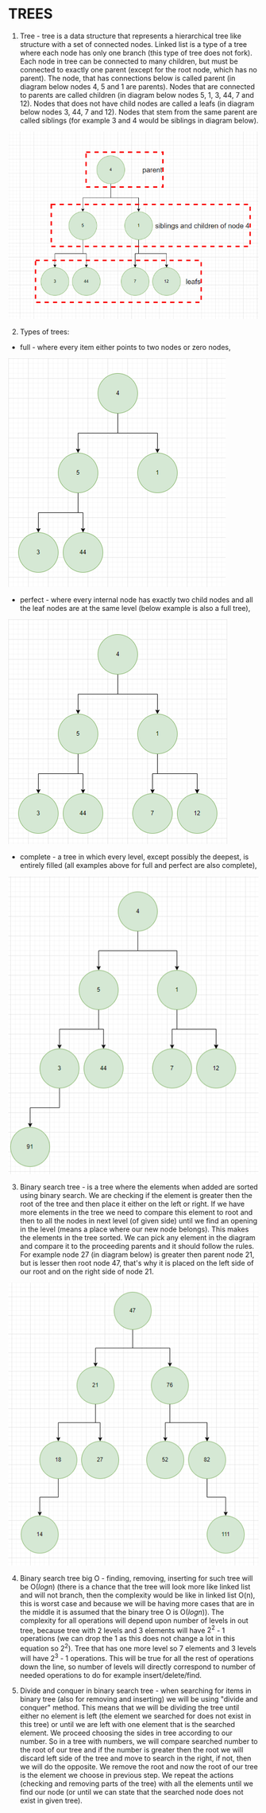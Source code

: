 # TREES

1. Tree - tree is a data structure that represents a hierarchical tree like structure with a set of connected nodes. Linked list is a type of a tree where each node has only one branch (this type of tree does not fork). Each node in tree can be connected to many children, but must be connected to exactly one parent (except for the root node, which has no parent). The node, that has connections below is called parent (in diagram below nodes 4, 5 and 1 are parents). Nodes that are connected to parents are called children (in diagram below nodes 5, 1, 3, 44, 7 and 12). Nodes that does not have child nodes are called a leafs (in diagram below nodes 3, 44, 7 and 12). Nodes that stem from the same parent are called siblings (for example 3 and 4 would be siblings in diagram below).

![terminology tree diagram](../assets/terminology_tree_diagram.png)

2. Types of trees:

- full - where every item either points to two nodes or zero nodes,

![full tree diagram example](../assets/full_tree_diagram.png)

- perfect - where every internal node has exactly two child nodes and all the leaf nodes are at the same level (below example is also a full tree),

![perfect tree diagram example](../assets/perfect_tree_diagram.png)

- complete - a tree in which every level, except possibly the deepest, is entirely filled (all examples above for full and perfect are also complete),

![complete tree diagram example](../assets/complete_tree_diagram.png)

3. Binary search tree - is a tree where the elements when added are sorted using binary search. We are checking if the element is greater then the root of the tree and then place it either on the left or right. If we have more elements in the tree we need to compare this element to root and then to all the nodes in next level (of given side) until we find an opening in the level (means a place where our new node belongs). This makes the elements in the tree sorted. We can pick any element in the diagram and compare it to the proceeding parents and it should follow the rules. For example node 27 (in diagram below) is greater then parent node 21, but is lesser then root node 47, that's why it is placed on the left side of our root and on the right side of node 21.

![binary search tree diagram example](../assets/binary_search_tree_diagram.png)

4. Binary search tree big O - finding, removing, inserting for such tree will be O($log{n}$) (there is a chance that the tree will look more like linked list and will not branch, then the complexity would be like in linked list O(n), this is worst case and because we will be having more cases that are in the middle it is assumed that the binary tree O is O($log{n}$)). The complexity for all operations will depend upon number of levels in out tree, because tree with 2 levels and 3 elements will have $2^2$ - 1 operations (we can drop the 1 as this does not change a lot in this equation so $2^2$). Tree that has one more level so 7 elements and 3 levels will have $2^3$ - 1 operations. This will be true for all the rest of operations down the line, so number of levels will directly correspond to number of needed operations to do for example insert/delete/find.

5. Divide and conquer in binary search tree - when searching for items in binary tree (also for removing and inserting) we will be using "divide and conquer" method. This means that we will be dividing the tree until either no element is left (the element we searched for does not exist in this tree) or until we are left with one element that is the searched element. We proceed choosing the sides in tree according to our number. So in a tree with numbers, we will compare searched number to the root of our tree and if the number is greater then the root we will discard left side of the tree and move to search in the right, if not, then we will do the opposite. We remove the root and now the root of our tree is the element we choose in previous step. We repeat the actions (checking and removing parts of the tree) with all the elements until we find our node (or until we can state that the searched node does not exist in given tree).  
